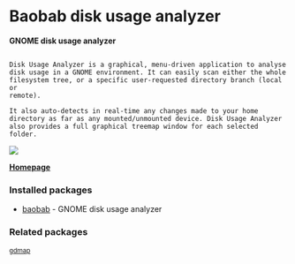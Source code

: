 # Baobab disk usage analyzer

__GNOME disk usage analyzer__

```

Disk Usage Analyzer is a graphical, menu-driven application to analyse
disk usage in a GNOME environment. It can easily scan either the whole
filesystem tree, or a specific user-requested directory branch (local or
remote).

It also auto-detects in real-time any changes made to your home
directory as far as any mounted/unmounted device. Disk Usage Analyzer
also provides a full graphical treemap window for each selected folder.

```

[![](https://screenshots.debian.net/thumbnail/baobab/)](https://screenshots.debian.net/screenshot/baobab/)



**[Homepage](https://wiki.gnome.org/Apps/Baobab)**

### Installed packages

* [baobab](https://packages.debian.org/stretch/baobab) - GNOME disk usage analyzer

### Related packages

<sub> [gdmap](https://packages.debian.org/stretch/gdmap)  </sub>
